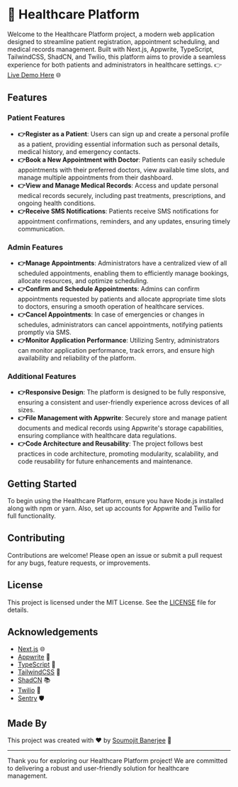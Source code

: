 # 🏥 Healthcare Platform

Welcome to the Healthcare Platform project, a modern web application designed to streamline patient registration, appointment scheduling, and medical records management. Built with Next.js, Appwrite, TypeScript, TailwindCSS, ShadCN, and Twilio, this platform aims to provide a seamless experience for both patients and administrators in healthcare settings.
👉 [Live Demo Here](https://your-healthcare-platform-url.com) 🌐
## Features

### Patient Features
- **👉Register as a Patient**: Users can sign up and create a personal profile as a patient, providing essential information such as personal details, medical history, and emergency contacts.
- **👉Book a New Appointment with Doctor**: Patients can easily schedule appointments with their preferred doctors, view available time slots, and manage multiple appointments from their dashboard.
- **👉View and Manage Medical Records**: Access and update personal medical records securely, including past treatments, prescriptions, and ongoing health conditions.
- **👉Receive SMS Notifications**: Patients receive SMS notifications for appointment confirmations, reminders, and any updates, ensuring timely communication.

### Admin Features
- **👉Manage Appointments**: Administrators have a centralized view of all scheduled appointments, enabling them to efficiently manage bookings, allocate resources, and optimize scheduling.
- **👉Confirm and Schedule Appointments**: Admins can confirm appointments requested by patients and allocate appropriate time slots to doctors, ensuring a smooth operation of healthcare services.
- **👉Cancel Appointments**: In case of emergencies or changes in schedules, administrators can cancel appointments, notifying patients promptly via SMS.
- **👉Monitor Application Performance**: Utilizing Sentry, administrators can monitor application performance, track errors, and ensure high availability and reliability of the platform.

### Additional Features
- **👉Responsive Design**: The platform is designed to be fully responsive, ensuring a consistent and user-friendly experience across devices of all sizes.
- **👉File Management with Appwrite**: Securely store and manage patient documents and medical records using Appwrite's storage capabilities, ensuring compliance with healthcare data regulations.
- **👉Code Architecture and Reusability**: The project follows best practices in code architecture, promoting modularity, scalability, and code reusability for future enhancements and maintenance.

## Getting Started

To begin using the Healthcare Platform, ensure you have Node.js installed along with npm or yarn. Also, set up accounts for Appwrite and Twilio for full functionality.

## Contributing

Contributions are welcome! Please open an issue or submit a pull request for any bugs, feature requests, or improvements.

## License

This project is licensed under the MIT License. See the [LICENSE](LICENSE) file for details.

## Acknowledgements

- [Next.js](https://nextjs.org/) 🌐
- [Appwrite](https://appwrite.io/) 🚀
- [TypeScript](https://www.typescriptlang.org/) 📝
- [TailwindCSS](https://tailwindcss.com/) 🎨
- [ShadCN](https://shadcn.dev/) 📚
- [Twilio](https://www.twilio.com/) 📱
- [Sentry](https://sentry.io/) 🛡️

## Made By

This project was created with ❤️ by [Soumojit Banerjee](https://github.com/your-username) 🚀

---

Thank you for exploring our Healthcare Platform project! We are committed to delivering a robust and user-friendly solution for healthcare management.

